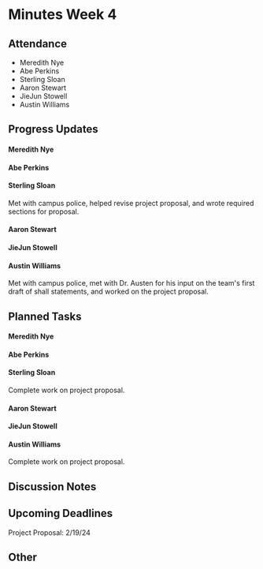 # Minutes Week 4

## Attendance
   - Meredith Nye
   - Abe Perkins
   - Sterling Sloan
   - Aaron Stewart
   - JieJun Stowell
   - Austin Williams

## Progress Updates
#### Meredith Nye
#### Abe Perkins
#### Sterling Sloan
Met with campus police, helped revise project proposal, and wrote required sections for proposal.
#### Aaron Stewart
#### JieJun Stowell
#### Austin Williams
Met with campus police, met with Dr. Austen for his input on the team's first draft of shall statements, and worked on the project proposal. 

## Planned Tasks
#### Meredith Nye
#### Abe Perkins
#### Sterling Sloan
Complete work on project proposal.
#### Aaron Stewart
#### JieJun Stowell
#### Austin Williams
Complete work on project proposal.

## Discussion Notes


## Upcoming Deadlines
Project Proposal: 2/19/24

## Other

